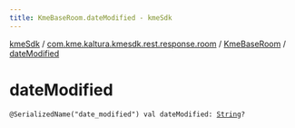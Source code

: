 ```yaml
---
title: KmeBaseRoom.dateModified - kmeSdk
---
```


[kmeSdk](../../index.html) / [com.kme.kaltura.kmesdk.rest.response.room](../index.html) / [KmeBaseRoom](index.html) / [dateModified](./date-modified.html)

# dateModified

`@SerializedName("date_modified") val dateModified: `[`String`](https://kotlinlang.org/api/latest/jvm/stdlib/kotlin/-string/index.html)`?`
